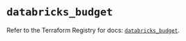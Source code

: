 # `databricks_budget`

Refer to the Terraform Registry for docs: [`databricks_budget`](https://registry.terraform.io/providers/databricks/databricks/1.72.0/docs/resources/budget).
